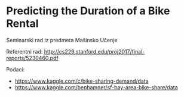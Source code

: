 # Predicting the Duration of a Bike Rental

Seminarski rad iz predmeta Mašinsko Učenje

Referentni rad: http://cs229.stanford.edu/proj2017/final-reports/5230460.pdf

Podaci:
* https://www.kaggle.com/c/bike-sharing-demand/data
* https://www.kaggle.com/benhamner/sf-bay-area-bike-share/data
